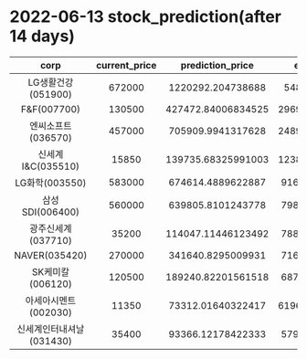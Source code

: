 # 2022-06-13 stock_prediction(after 14 days)

|   corp   |   current_price   |   prediction_price   |   expected_profit   |
|:--------:|:-----------------:|:--------------------:|:-------------------:|
|LG생활건강(051900)|672000|1220292.204738688|548292.204738688|
|F&F(007700)|130500|427472.84006834525|296972.84006834525|
|엔씨소프트(036570)|457000|705909.9941317628|248909.99413176277|
|신세계 I&C(035510)|15850|139735.68325991003|123885.68325991003|
|LG화학(003550)|583000|674614.4889622887|91614.48896228871|
|삼성SDI(006400)|560000|639805.8101243778|79805.81012437784|
|광주신세계(037710)|35200|114047.11446123492|78847.11446123492|
|NAVER(035420)|270000|341640.8295009931|71640.82950099307|
|SK케미칼(006120)|120500|189240.82201561518|68740.82201561518|
|아세아시멘트(002030)|11350|73312.01640322417|61962.016403224174|
|신세계인터내셔날(031430)|35400|93366.12178422333|57966.12178422333|
